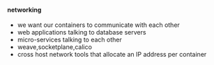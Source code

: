 #### networking

 * we want our containers to communicate with each other
 * web applications talking to database servers
 * micro-services talking to each other
 * weave,socketplane,calico
 * cross host network tools that allocate an IP address per container